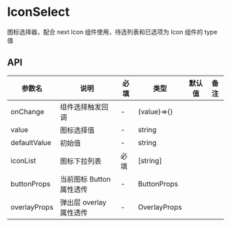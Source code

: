 # IconSelect

图标选择器，配合 next Icon 组件使用，待选列表和已选项为 Icon 组件的 type 值

## API

| 参数名       | 说明                     | 必填 | 类型         | 默认值 | 备注 |
| ------------ | ------------------------ | ---- | ------------ | ------ | ---- |
| onChange     | 组件选择触发回调         | -    | (value)=>{}  |        |      |
| value        | 图标选择值               | -    | string       |        |      |
| defaultValue | 初始值                   | -    | string       |        |      |
| iconList     | 图标下拉列表             | 必填 | [string]     |        |      |
| buttonProps  | 当前图标 Button 属性透传 | -    | ButtonProps  |        |      |
| overlayProps | 弹出层 overlay 属性透传  | -    | OverlayProps |        |      |

